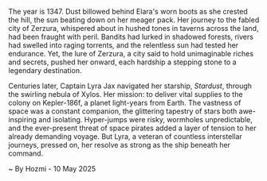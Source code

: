 
The year is 1347.  Dust billowed behind Elara's worn boots as she crested the hill, the sun beating down on her meager pack.  Her journey to the fabled city of Zerzura, whispered about in hushed tones in taverns across the land, had been fraught with peril.  Bandits had lurked in shadowed forests, rivers had swelled into raging torrents, and the relentless sun had tested her endurance.  Yet, the lure of Zerzura, a city said to hold unimaginable riches and secrets, pushed her onward, each hardship a stepping stone to a legendary destination.

Centuries later, Captain Lyra Jax navigated her starship, *Stardust*, through the swirling nebula of Xylos.  Her mission: to deliver vital supplies to the colony on Kepler-186f, a planet light-years from Earth.  The vastness of space was a constant companion, the glittering tapestry of stars both awe-inspiring and isolating.  Hyper-jumps were risky, wormholes unpredictable, and the ever-present threat of space pirates added a layer of tension to her already demanding voyage.  But Lyra, a veteran of countless interstellar journeys, pressed on, her resolve as strong as the ship beneath her command.

~ By Hozmi - 10 May 2025

